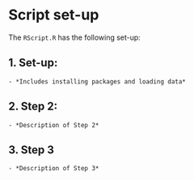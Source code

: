 
# Script set-up

The `RScript.R` has the following set-up:
## 1. Set-up:
    - *Includes installing packages and loading data*
## 2. Step 2:
    - *Description of Step 2*
## 3. Step 3
    - *Description of Step 3*

